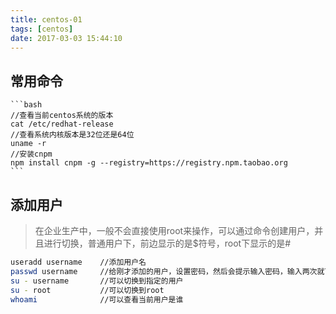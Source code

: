 ```yaml
---
title: centos-01
tags: [centos]
date: 2017-03-03 15:44:10
---
```

##  常用命令

    ```bash
    //查看当前centos系统的版本
    cat /etc/redhat-release
    //查看系统内核版本是32位还是64位
    uname -r
    //安装cnpm
    npm install cnpm -g --registry=https://registry.npm.taobao.org
    ```

##  添加用户

>   在企业生产中，一般不会直接使用root来操作，可以通过命令创建用户，并且进行切换，普通用户下，前边显示的是$符号，root下显示的是#

<!-- more -->


```bash
useradd username    //添加用户名
passwd username     //给刚才添加的用户，设置密码，然后会提示输入密码，输入两次就可以了
su - username       //可以切换到指定的用户
su - root           //可以切换到root
whoami              //可以查看当前用户是谁

```